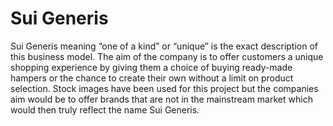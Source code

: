# Sui Generis
Sui Generis meaning “one of a kind” or “unique” is the exact description of this business model.
The aim of the company is to offer customers a unique shopping experience by giving them a choice of buying ready-made hampers or the chance to create their own without a limit on product selection.
Stock images have been used for this project but the companies aim would be to offer brands that are not in the mainstream market which would then truly reflect the name Sui Generis.


